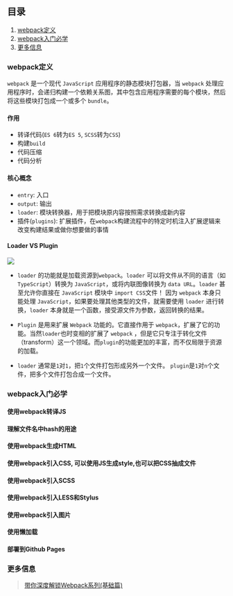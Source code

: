## 目录
1. [webpack定义](#webpack定义)
2. [webpack入门必学](#webpack入门必学)
3.  [更多信息](#更多信息)


### webpack定义
`webpack` 是一个现代 `JavaScript` 应用程序的静态模块打包器，当 `webpack` 处理应用程序时，会递归构建一个依赖关系图，其中包含应用程序需要的每个模块，然后将这些模块打包成一个或多个 `bundle`。

#### 作用
* 转译代码(`ES 6`转为`ES 5`, `SCSS`转为`CSS`)
* 构建`build`
* 代码压缩
* 代码分析

#### 核心概念
* `entry`: 入口
* `output`: 输出
* `loader`: 模块转换器，用于把模块原内容按照需求转换成新内容
* 插件(`plugins`): 扩展插件，在`webpack`构建流程中的特定时机注入扩展逻辑来改变构建结果或做你想要做的事情

#### Loader VS Plugin
![](https://user-gold-cdn.xitu.io/2020/3/16/170e3dfea6fd321d?w=1232&h=714&f=png&s=57618)
* `loader` 的功能就是加载资源到`webpack`。`loader` 可以将文件从不同的语言（如 `TypeScript`）转换为 `JavaScript`，或将内联图像转换为 `data URL`。`loader` 甚至允许你直接在 `JavaScript` 模块中 `import CSS`文件！ 因为 `webpack` 本身只能处理 `JavaScript`，如果要处理其他类型的文件，就需要使用 `loader` 进行转换，`loader` 本身就是一个函数，接受源文件为参数，返回转换的结果。
* `Plugin` 是用来扩展 `Webpack` 功能的。它直接作用于 `webpack`，扩展了它的功能。当然`loader`也时变相的扩展了 `webpack` ，但是它只专注于转化文件（transform）这一个领域。而`plugin`的功能更加的丰富，而不仅局限于资源的加载。

* `loader` 通常是`1`对`1`，把`1`个文件打包形成另外一个文件。 `plugin`是`1`对`n`个文件，把多个文件打包合成一个文件。


### webpack入门必学
#### 使用webpack转译JS
#### 理解文件名中hash的用途
#### 使用webpack生成HTML
#### 使用webpack引入CSS, 可以使用JS生成style,也可以把CSS抽成文件
#### 使用webpack引入SCSS
#### 使用webpack引入LESS和Stylus
#### 使用webpack引入图片
#### 使用懒加载
#### 部署到Github Pages

 
### 更多信息
>[带你深度解锁Webpack系列(基础篇)](https://juejin.im/post/5e5c65fc6fb9a07cd00d8838)
